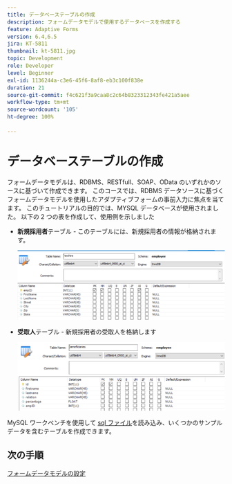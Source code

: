 ```yaml
---
title: データベーステーブルの作成
description: フォームデータモデルで使用するデータベースを作成する
feature: Adaptive Forms
version: 6.4,6.5
jira: KT-5811
thumbnail: kt-5811.jpg
topic: Development
role: Developer
level: Beginner
exl-id: 1136244a-c3e6-45f6-8af8-eb3c100f838e
duration: 21
source-git-commit: f4c621f3a9caa8c2c64b8323312343fe421a5aee
workflow-type: tm+mt
source-wordcount: '105'
ht-degree: 100%

---
```


# データベーステーブルの作成

フォームデータモデルは、RDBMS、RESTfull、SOAP、OData のいずれかのソースに基づいて作成できます。 このコースでは、RDBMS データソースに基づくフォームデータモデルを使用したアダプティブフォームの事前入力に焦点を当てます。 このチュートリアルの目的では、MYSQL データベースが使用されました。 以下の 2 つの表を作成して、使用例を示しました

* **新規採用者**&#x200B;テーブル - このテーブルには、新規採用者の情報が格納されます。

  ![新規採用者](assets/newhire-table.png)


* **受取人**&#x200B;テーブル - 新規採用者の受取人を格納します

  ![受取人](assets/beneficiaries-table.png)

MySQL ワークベンチを使用して [sql ファイル](assets/db-schema.sql)を読み込み、いくつかのサンプルデータを含むテーブルを作成できます。

## 次の手順

[フォームデータモデルの設定](./configuring-form-data-model.md)
